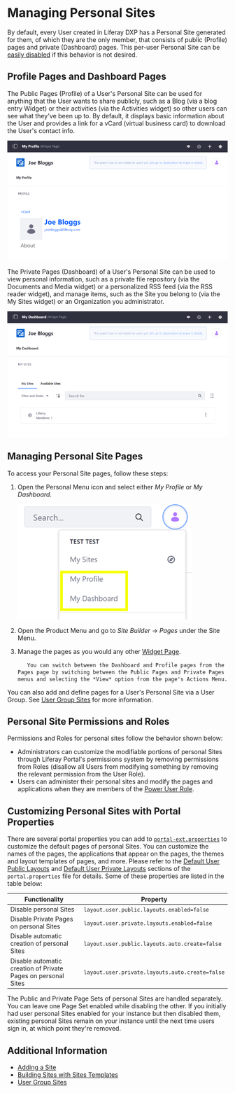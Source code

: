 # Managing Personal Sites

By default, every User created in Liferay DXP has a Personal Site generated for them, of which they are the only member, that consists of public (Profile) pages and private (Dashboard) pages. This per-user Personal Site can be [easily disabled](#customizing-personal-sites-with-portal-properties) if this behavior is not desired.

## Profile Pages and Dashboard Pages

The Public Pages (Profile) of a User's Personal Site can be used for anything that the User wants to share publicly, such as a Blog (via a blog entry Widget) or their activities (via the Activities widget) so other users can see what they've been up to. By default, it displays basic information about the User and provides a link for a vCard (virtual business card) to download the User's contact info.

![The Profile page displays public info for other users to view, such as your contact information.](./managing-personal-sites/images/01.png)

The Private Pages (Dashboard) of a User's Personal Site can be used to view personal information, such as a private file repository (via the Documents and Media widget) or a personalized RSS feed (via the RSS reader widget), and manage items, such as the Site you belong to (via the My Sites widget) or an Organization you administrator.

![The Dashboard page displays private information that's just for you to view, such as the Sites you belong to.](./managing-personal-sites/images/02.png)

## Managing Personal Site Pages

To access your Personal Site pages, follow these steps:

1. Open the Personal Menu icon and select either *My Profile* or *My Dashboard*.

    ![You access your Personal Site pages from the Personal Menu.](./managing-personal-sites/images/03.png)

1. Open the Product Menu and go to *Site Builder* &rarr; *Pages* under the Site Menu.

1. Manage the pages as you would any other [Widget Page](../creating-pages/using-widget-pages/adding-widgets-to-a-page.md).

    ```tip::
       You can switch between the Dashboard and Profile pages from the Pages page by switching between the Public Pages and Private Pages menus and selecting the *View* option from the page's Actions Menu.
    ```

You can also add and define pages for a User's Personal Site via a User Group. See [User Group Sites](../../users-and-permissions/user-groups/user-group-sites.md) for more information.

## Personal Site Permissions and Roles

Permissions and Roles for personal sites follow the behavior shown below:

- Administrators can customize the modifiable portions of personal Sites through Liferay Portal's permissions system by removing permissions from Roles (disallow all Users from modifying something by removing the relevant permission from the User Role).
- Users can administer their personal sites and modify the pages and applications when they are members of the [Power User Role](../../users-and-permissions/roles-and-permissions/default-roles-reference.md#regular-roles).

## Customizing Personal Sites with Portal Properties

There are several portal properties you can add to [`portal-ext.properties`](../../installation-and-upgrades/reference/portal-properties.md) to customize the default pages of personal Sites. You can customize the names of the pages, the applications that appear on the pages, the themes and layout templates of pages, and more. Please refer to the [Default User Public Layouts](https://docs.liferay.com/dxp/portal/7.3-latest/propertiesdoc/portal.properties.html#Default%20User%20Public%20Layouts) and [Default User Private Layouts](https://docs.liferay.com/dxp/portal/7.3-latest/propertiesdoc/portal.properties.html#Default%20User%20Private%20Layouts) sections of the `portal.properties` file for details. Some of these properties are listed in the table below:

| Functionality | Property |
| --- | --- |
| Disable personal Sites | `layout.user.public.layouts.enabled=false`
| Disable Private Pages on personal Sites | `layout.user.private.layouts.enabled=false` |
| Disable automatic creation of personal Sites | `layout.user.public.layouts.auto.create=false`
| Disable automatic creation of Private Pages on personal Sites | `layout.user.private.layouts.auto.create=false` |

The Public and Private Page Sets of personal Sites are handled separately. You can leave one Page Set enabled while disabling the other. If you initially had user personal Sites enabled for your instance but then disabled them, existing personal Sites remain on your instance until the next time users sign in, at which point they're removed.

## Additional Information

- [Adding a Site](./adding-a-site.md)
- [Building Sites with Sites Templates](./building-sites-with-site-templates.md)
- [User Group Sites](../../users-and-permissions/user-groups/user-group-sites.md)
